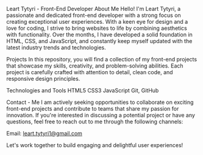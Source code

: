 Leart Tytyri - Front-End Developer
About Me
Hello! I'm Leart Tytyri, a passionate and dedicated front-end developer with a strong focus on creating exceptional user experiences. With a keen eye for design and a love for coding, I strive to bring websites to life by combining aesthetics with functionality. Over the months, I have developed a solid foundation in HTML, CSS, and JavaScript, and constantly keep myself updated with the latest industry trends and technologies.

Projects
In this repository, you will find a collection of my front-end projects that showcase my skills, creativity, and problem-solving abilities. Each project is carefully crafted with attention to detail, clean code, and responsive design principles.

Technologies and Tools
HTML5
CSS3
JavaScript
Git, GitHub

Contact - Me
I am actively seeking opportunities to collaborate on exciting front-end projects and contribute to teams that share my passion for innovation. If you're interested in discussing a potential project or have any questions, feel free to reach out to me through the following channels:

Email: leart.tytyri1@gmail.com


Let's work together to build engaging and delightful user experiences!


